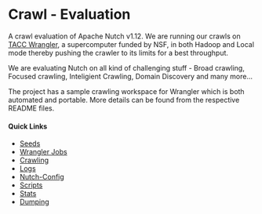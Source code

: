 # Crawl - Evaluation

A crawl evaluation of Apache Nutch v1.12. We are running our crawls on [TACC Wrangler](https://www.tacc.utexas.edu/systems/wrangler), a supercomputer funded by NSF, in both Hadoop and Local mode thereby pushing the crawler to its limits for a best throughput.

We are evaluating Nutch on all kind of challenging stuff - Broad crawling, Focused crawling, Inteligient Crawling, Domain Discovery and many more...

The project has a sample crawling workspace for Wrangler which is both automated and portable. More details can be found from the respective README files.

#### Quick Links

* [Seeds](workspace/seeds/)
* [Wrangler Jobs](workspace/jobs/)
* [Crawling](workspace/crawling/)
* [Logs](workspace/logs/)
* [Nutch-Config](workspace/nutch-config/)
* [Scripts](workspace/scripts/)
* [Stats](workspace/stats/)
* [Dumping](workspace/dumping/)
